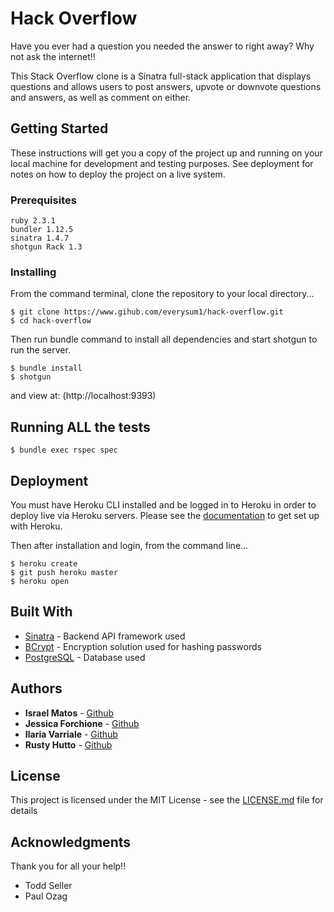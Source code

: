 # Hack Overflow

Have you ever had a question you needed the answer to right away? Why not ask the internet!!

This Stack Overflow clone is a Sinatra full-stack application that displays questions and allows users to post answers, upvote or downvote questions and answers, as well as comment on either. 

## Getting Started

These instructions will get you a copy of the project up and running on your local machine for development and testing purposes. See deployment for notes on how to deploy the project on a live system.

### Prerequisites

```
ruby 2.3.1
bundler 1.12.5
sinatra 1.4.7
shotgun Rack 1.3
```

### Installing
From the command terminal, clone the repository to your local directory...
```
$ git clone https://www.gihub.com/everysum1/hack-overflow.git
$ cd hack-overflow
```

Then run bundle command to install all dependencies and start shotgun to run the server.  

```
$ bundle install
$ shotgun 
```
and view at: (http://localhost:9393)

## Running ALL the tests

```
$ bundle exec rspec spec
```

## Deployment

You must have Heroku CLI installed and be logged in to Heroku in order to deploy live via Heroku servers.  Please see the [documentation](https://devcenter.heroku.com) to get set up with Heroku. 

Then after installation and login, from the command line...
```
$ heroku create
$ git push heroku master
$ heroku open
```

## Built With

* [Sinatra](https://www.sinatrarb.com) - Backend API framework used
* [BCrypt](http://www.rubydoc.info/github/codahale/bcrypt-ruby/BCrypt) - Encryption solution used for hashing passwords
* [PostgreSQL](https://www.postgresql.org/docs/) - Database used

## Authors

* **Israel Matos** - [Github](https://github.com/everysum1)
* **Jessica Forchione** - [Github](https://github.com/jsforchione)
* **Ilaria Varriale** - [Github](https://github.com/HigitusFigitus)
* **Rusty Hutto** - [Github](https://github.com/)

## License

This project is licensed under the MIT License - see the [LICENSE.md](LICENSE.md) file for details

## Acknowledgments

Thank you for all your help!!
* Todd Seller
* Paul Ozag
